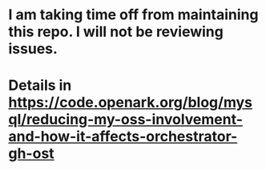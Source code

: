 # I am taking time off from maintaining this repo. I will not be reviewing issues.
# Details in https://code.openark.org/blog/mysql/reducing-my-oss-involvement-and-how-it-affects-orchestrator-gh-ost

<!--
 This is the place to report a bug, ask a question, or suggest an enhancement.

 This is also the place to make a discussion before creating a PR.

 If this is a bug report, please provide a test case and the error output. Useful information:
 - your orchestrator.conf.json config file/contents
 - your topology (e.g. run `orchestrator-client -c topology -alias my-cluster`)
 - what did you do?
 - what did you expect to happen?
 - what happened?
 - orchestrator logs; please use `--debug --stack` for maximum verbosity

 Please use markdown to format code or SQL: https://guides.github.com/features/mastering-markdown/

 And please understand that this issue may not be addressed immediately or in a timeframe you were expecting.

 Thank you!
-->
